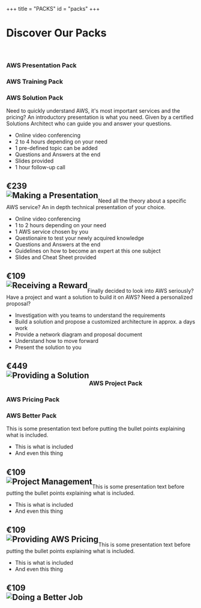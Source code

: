 +++
title = "PACKS"
id = "packs"
+++


<div class="container" role="main">

<h1>Discover Our Packs</h1><br />

<div class="row">
  	<div class="col-md-4 column-01"><div class="cell-01 my-column">
<h3>AWS Presentation Pack</h3>
	</div></div>
  <div class="col-md-4 column-02"><div class="cell-02 my-column">
<h3>AWS Training Pack</h3>
</div></div>
  <div class="col-md-4 column-03"><div class="cell-03 my-column">
<h3>AWS Solution Pack</h3>
</div></div>
</div>

<div class="row">
  <div class="col-md-4 column-04"><div class="cell-04 my-column">

<p>
Need to quickly understand AWS, it's most important services and the pricing?  An introductory presentation is what you need.  Given by a certified Solutions Architect who can guide you and answer your questions.

<ul>
<li>Online video conferencing</li>
<li>2 to 4 hours depending on your need</li>
<li>1 pre-defined topic can be added</li>
<li>Questions and Answers at the end</li>
<li>Slides provided</li>
<li>1 hour follow-up call</li>
</ul>
</p>
<h2><div class="packprice01">€239</div>
<div class="packimg01"><img style="float: left; margin: 0px 0px 0px 0px;" src="/img/packs/presentation.png" alt="Making a Presentation"></div>
</h2>
</div></div>
  <div class="col-md-4 column-05"><div class="cell-05 my-column">
<p>
Need all the theory about a specific AWS service?  An in depth technical presentation of your choice.  

<ul>
<li>Online video conferencing</li>
<li>1 to 2 hours depending on your need</li>
<li>1 AWS service chosen by you</li>
<li>Questionaire to test your newly acquired knowledge</li>
<li>Questions and Answers at the end</li>
<li>Guidelines on how to become an expert at this one subject</li>
<li>Slides and Cheat Sheet provided</li>
</ul>
</p>
<h2><div class="packprice01">€109</div>
<div class="packimg01"><img style="float: left; margin: 0px 0px 0px 0px;" src="/img/packs/training.png" alt="Receiving a Reward"></div>
</h2>

</div></div>
  <div class="col-md-4 column-06"><div class="cell-06 my-column">
<p>
Finally decided to look into AWS seriously?  Have a project and want a solution to build it on AWS?  Need a personalized proposal?
<ul>
<li>Investigation with you teams to understand the requirements</li>
<li>Build a solution and propose a customized architecture in approx. a days work</li>
<li>Provide a network diagram and proposal document</li>
<li>Understand how to move forward</li>
<li>Present the solution to you</li>
</ul>
</p>
<h2><div class="packprice01">€449</div>
<div class="packimg01"><img style="float: left; margin: 0px 0px 0px 0px;" src="/img/packs/solution.png" alt="Providing a Solution"></div>
</h2>
</div></div>



<div class="row">
  	<div class="col-md-4 column-07"><div class="cell-07 my-column">
<h3>AWS Project Pack</h3>
	</div></div>
  <div class="col-md-4 column-08"><div class="cell-08 my-column">
<h3>AWS Pricing Pack</h3>
</div></div>
  <div class="col-md-4 column-09"><div class="cell-09 my-column">
<h3>AWS Better Pack</h3>
</div></div>
</div>

<div class="row">
  <div class="col-md-4 column-10"><div class="cell-10 my-column">

<p>
This is some presentation text before putting the bullet points explaining what is included.

<ul>
<li>This is what is included</li>
<li>And even this thing</li>
</ul>
</p>
<h2><div class="packprice01">€109</div>
<div class="packimg01"><img style="float: left; margin: 0px 0px 0px 0px;" src="/img/packs/project.png" alt="Project Management"></div>
</h2>

</div></div>
  <div class="col-md-4 column-11"><div class="cell-11 my-column">
<p>
This is some presentation text before putting the bullet points explaining what is included.

<ul>
<li>This is what is included</li>
<li>And even this thing</li>
</ul>
</p>
<h2><div class="packprice01">€109</div>
<div class="packimg01"><img style="float: left; margin: 0px 0px 0px 0px;" src="/img/packs/pricing.png" alt="Providing AWS Pricing"></div>
</h2>

</div></div>
  <div class="col-md-4 column-12"><div class="cell-12 my-column">
<p>
This is some presentation text before putting the bullet points explaining what is included.

<ul>
<li>This is what is included</li>
<li>And even this thing</li>
</ul>
</p>
<h2><div class="packprice01">€109</div>
<div class="packimg01"><img style="float: left; margin: 0px 0px 0px 0px;" src="/img/packs/better.png" alt="Doing a Better Job"></div>
</h2>
</div></div>
</div>






</div>
</div>
